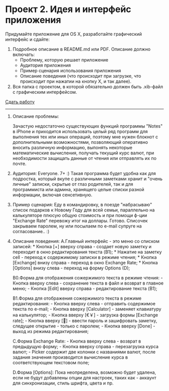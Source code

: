 Проект 2. Идея и интерфейс приложения
=============

Придумайте приложение для OS X, разработайте графический интерфейс и сдайте:

1. Подробное описание в README.md или PDF. Описание должно включать:
	* Проблему, которую решает приложение
	* Аудитория приложения
	* Пример сценария использования приложения
	* Описание поведения (что происходит при загрузке, что происходит при нажатии на кнопку Х, и так далее).
2. Вся папка с проектом, в которой обязательно должен быть .xib-файл с графическим интерфейсом.

[Сдать работу](https://u.hexlet.org/courses/4/assignments/6)

--------------------------------------------------------------------------------------------------------------------

1. Описание проблемы:

	Зачастую недостаточно существующих функций программы "Notes" в iPhone 
	и приходится использовать целый ряд программ для выполнения тех или иных операций, 
	поэтому мне нужен блокнот с дополнительными возможностями, позволяющий оперативно 
	вносить различную информацию, выпонять некоторые математические вычисления,
	получать текущий курс валют, при необходимости защищать данные от чтения 
	или отправлять их по почте.

2. Аудитория: Everyone. 7+ :)
	Такая программа будет удобна как для подростка, который вкупе с различными заметками 
	хранит и "очень личные" записки, скрытые от глаз родителей, 
	так и для программиста или админа, хранящего целые списки разной информации, 
	включая сенсетивную.  
	
3. Пример сценария:
	Еду в командировку, в поезде "набрасываю" список подарков к Новому Году для всей семьи, 
	параллельно на калькуляторе плюсую общую стоимость и при помощи ф-ции "Exchange Rate" 
	перевожу итог на доллары. Готово. Списочек закрываем паролем, 
	ну или посылаем по e-mail супруге на согласование.. :)   
		
4. Описание поведения:
	A.Главный интерфейс - это меню со списком записей:
		* Кнопка [+] вверху справа - создает новую заметку и переходит в окно редактирования текста (B1);
		* Нажатие на заметку сell - переход к содержимому записки в режиме чтения;
		* Кнопка [Exchange] внизу справа - переход в окно Exchange Rate;
		* Кнопка [Options] внизу слева - переход на форму Options (D);

	B0.Форма для отображения сожержимого текста в режиме чтения:
		- Кнопка вверху слева - сохранение текста в файл и возврат в главное меню;
		- Кнопка [Edit] вверху справа - редактирование текста (B1);

	B1.Форма для отображения сожержимого текста в режиме редактирования:
		- Кнопка вверху слева - отправить содержимое текста по e-mail;
		- Кнопка вверху [Calculator] - заменяет клавиатуру на калькулятор;
		- Кнопка вверху [€￥] - загрузка формы [Exchange rate];
		- Кнопка вверху [🔑] - ввести пароль и зашифровать заметку, следущее открытие - только с паролем;
		- Кнопка вверху [Done] - выход из режима редактирования;

	C.Форма Exchange Rate:
		- Кнопка вверху слева - возврат в предыдущую форму;
		- Кнопка вверху справа - перезагрузка курса валют;
		- Picker содержит две колонки с названиями валют, после задания значения производится вычисление курса в соответствующем текстовом поле;

	D.Форма [Options]:
		Пока неопределена, возможно будет удалена, если не будут добавлены опции для настроек, 
		таких как - аккаунт для синхронизации, стиль шрифта, цвета и пр. 
		